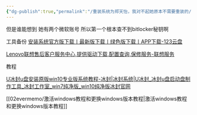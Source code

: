 ```yaml
---
{"dg-publish":true,"permalink":"/重装系统为郑天怡，我对不起她原本不需要重装的/","dgPassFrontmatter":true}
---
```


但是谁能想到
她有两个微软账号
所以第一个根本查不到bitlocker秘钥啊


工具备份
[安装系统官方版下载丨最新版下载丨绿色版下载丨APP下载-123云盘](https://www.123pan.com/s/H73LVv-byEUv.html提取码:lVgn)


[Lenovo联想售后客户服务中心,提供驱动下载,配置查询,保修服务-联想服务](https://newthink.lenovo.com.cn/driveList.html?selname=S3%20%E9%94%8B%E8%8A%92)


教程

[U冰封u盘安装原版win10专业版系统教程-冰封|冰封系统|U冰封\_冰封u盘启动盘制作工具\_冰封工作室\_win7纯净版\_win10纯净版冰封官网](http://www.bfgho.com/jc/yb/247.html)

[[02evermemo/激活windows教程和更换windows版本教程\|激活windows教程和更换windows版本教程]]


